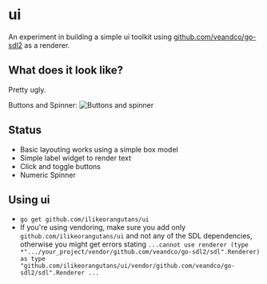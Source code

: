 # ui

An experiment in building a simple ui toolkit using [github.com/veandco/go-sdl2](https://github.com/veandco/go-sdl2) as a renderer.

## What does it look like?

Pretty ugly.

Buttons and Spinner:
![Buttons and spinner](http://g.recordit.co/O9S5Cf5DkG.gif)

## Status

- Basic layouting works using a simple box model
- Simple label widget to render text
- Click and toggle buttons
- Numeric Spinner

## Using ui

- `go get github.com/ilikeorangutans/ui` 
- If you're using vendoring, make sure you add only `github.com/ilikeorangutans/ui` and not any of the SDL dependencies, otherwise you might get errors stating `...cannot use renderer (type *".../your_project/vendor/github.com/veandco/go-sdl2/sdl".Renderer) as type "github.com/ilikeorangutans/ui/vendor/github.com/veandco/go-sdl2/sdl".Renderer ...`
